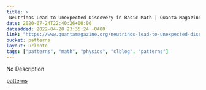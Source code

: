 ```yaml
---
title: > 
 Neutrinos Lead to Unexpected Discovery in Basic Math | Quanta Magazine
date: 2020-07-24T22:40:26+00:00
dateadded: 2022-04-20 23:35:24 -0400
link: "https://www.quantamagazine.org/neutrinos-lead-to-unexpected-discovery-in-basic-math-20191113/"
bucket: patterns
layout: urlnote
tags: ["patterns", "math", "physics", "clblog", "patterns"]
--- 
```

No Description
 <!-- end excerpt --> 
<div class='bucket'><a class='internal-link' href='/buckets/patterns'>patterns</a></div> 
